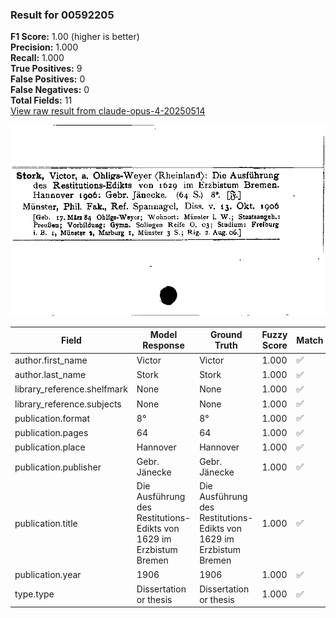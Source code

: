 ### Result for 00592205
**F1 Score:** 1.00 (higher is better)<br>**Precision:** 1.000<br>**Recall:** 1.000<br>**True Positives:** 9<br>**False Positives:** 0<br>**False Negatives:** 0<br>**Total Fields:** 11<br>[View raw result from claude-opus-4-20250514](https://github.com/RISE-UNIBAS/humanities_data_benchmark/blob/main/results/2025-09-02/T0147/request_T0147_00592205.json)

<img src="https://github.com/RISE-UNIBAS/humanities_data_benchmark/blob/main/benchmarks/zettelkatalog/images/00592205.jpg?raw=true" alt="00592205" width="600px">

| Field | Model Response | Ground Truth | Fuzzy Score | Match |
|-------|----------------|--------------|-------------|-------|
| author.first_name | Victor | Victor | 1.000 | ✅ |
| author.last_name | Stork | Stork | 1.000 | ✅ |
| library_reference.shelfmark | None | None | 1.000 | ✅ |
| library_reference.subjects | None | None | 1.000 | ✅ |
| publication.format | 8° | 8° | 1.000 | ✅ |
| publication.pages | 64 | 64 | 1.000 | ✅ |
| publication.place | Hannover | Hannover | 1.000 | ✅ |
| publication.publisher | Gebr. Jänecke | Gebr. Jänecke | 1.000 | ✅ |
| publication.title | Die Ausführung des Restitutions-Edikts von 1629 im Erzbistum Bremen | Die Ausführung des Restitutions-Edikts von 1629 im Erzbistum Bremen | 1.000 | ✅ |
| publication.year | 1906 | 1906 | 1.000 | ✅ |
| type.type | Dissertation or thesis | Dissertation or thesis | 1.000 | ✅ |
